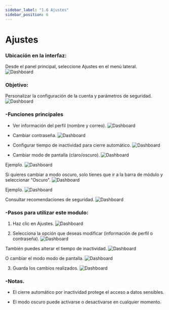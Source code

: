 ```yaml
---
sidebar_label: "1.6 Ajustes"
sidebar_position: 6
---
```


# Ajustes

### Ubicación en la interfaz:

 Desde el panel principal, seleccione Ajustes en el menú lateral.
![Dashboard](/img/img_solhub/exp.pro.1.6.ajustes/2.webp)

### Objetivo:

 Personalizar la configuración de la cuenta y parámetros de seguridad.
![Dashboard](/img/img_solhub/exp.pro.1.6.ajustes/1.webp)

### -Funciones principales

- Ver información del perfil (nombre y correo).
![Dashboard](/img/img_solhub/exp.pro.1.6.ajustes/3.webp)

- Cambiar contraseña.
![Dashboard](/img/img_solhub/exp.pro.1.6.ajustes/4.webp)

- Configurar tiempo de inactividad para cierre automático.
![Dashboard](/img/img_solhub/exp.pro.1.6.ajustes/5.webp)

- Cambiar modo de pantalla (claro/oscuro).
![Dashboard](/img/img_solhub/exp.pro.1.6.ajustes/6.webp)

Ejemplo. 
![Dashboard](/img/img_solhub/exp.pro.1.6.ajustes/7.webp)

Si quieres cambiar a modo oscuro, solo tienes que ir a la barra de módulo y seleccionar “Oscuro”. 
![Dashboard](/img/img_solhub/exp.pro.1.6.ajustes/8.webp)

Ejemplo.
![Dashboard](/img/img_solhub/exp.pro.1.6.ajustes/9.webp)

Consultar recomendaciones de seguridad.
![Dashboard](/img/img_solhub/exp.pro.1.6.ajustes/10.webp)

### -Pasos para utilizar este modulo:


1. Haz clic en Ajustes.
![Dashboard](/img/img_solhub/exp.pro.1.6.ajustes/11.webp)

2. Selecciona la opción que deseas modificar (información de perfil o contraseña).
![Dashboard](/img/img_solhub/exp.pro.1.6.ajustes/12.webp)

También puedes alterar el tiempo de inactividad.
![Dashboard](/img/img_solhub/exp.pro.1.6.ajustes/13.webp)

O cambiar el modo modo de pantalla. 
![Dashboard](/img/img_solhub/exp.pro.1.6.ajustes/14.webp)

3. Guarda los cambios realizados.
![Dashboard](/img/img_solhub/exp.pro.1.6.ajustes/15.webp)

### -Notas.

- El cierre automático por inactividad protege el acceso a datos sensibles.


- El modo oscuro puede activarse o desactivarse en cualquier momento.
